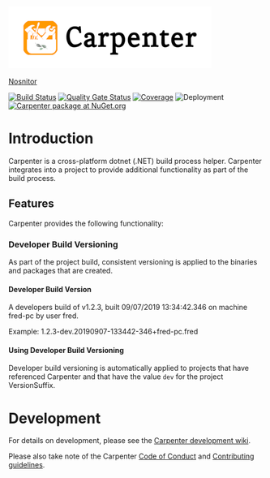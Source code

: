 ![Carpenter](media/Carpenter-Title_400x122.png)

[Nosnitor](https://www.rcsit.com)

[![Build Status](https://dev.azure.com/nosnitor/Carpenter/_apis/build/status/Nosnitor.Carpenter?branchName=master)](https://dev.azure.com/nosnitor/Carpenter/_build/latest?definitionId=60&branchName=master)
[![Quality Gate Status](https://sonarcloud.io/api/project_badges/measure?project=Nosnitor_Carpenter&metric=alert_status)](https://sonarcloud.io/dashboard?id=Nosnitor_Carpenter)
[![Coverage](https://sonarcloud.io/api/project_badges/measure?project=Nosnitor_Carpenter&metric=coverage)](https://sonarcloud.io/dashboard?id=Nosnitor_Carpenter)
![Deployment](https://vsrm.dev.azure.com/nosnitor/_apis/public/Release/badge/7e342f2c-9b69-45df-8ef7-b8ad9e3388c5/2/10)
[![Carpenter package at NuGet.org](https://feeds.dev.azure.com/nosnitor/_apis/public/Packaging/Feeds/ce90d72e-2e21-479e-a251-735363b85cb7/Packages/c0d5ac68-63be-4053-986a-dbbe2bd73657/Badge)](https://www.nuget.org/packages/Carpenter/)

# Introduction

Carpenter is a cross-platform dotnet (.NET) build process helper. Carpenter integrates into
a project to provide additional functionality as part of the build process.

## Features

Carpenter provides the following functionality:

### Developer Build Versioning

As part of the project build, consistent versioning is applied to the binaries and packages
that are created.

#### Developer Build Version

A developers build of v1.2.3, built 09/07/2019 13:34:42.346 on machine fred-pc by user fred.

Example: 1.2.3-dev.20190907-133442-346+fred-pc.fred

#### Using Developer Build Versioning

Developer build versioning is automatically applied to projects that have referenced Carpenter
and that have the value ```dev``` for the project VersionSuffix.

# Development

For details on development, please see the [Carpenter development wiki](https://dev.azure.com/nosnitor/Carpenter/_wiki/wikis/Carpenter.wiki).

Please also take note of the Carpenter [Code of Conduct](CODE_OF_CONDUCT.md) and [Contributing guidelines](CONTRIBUTING.md).